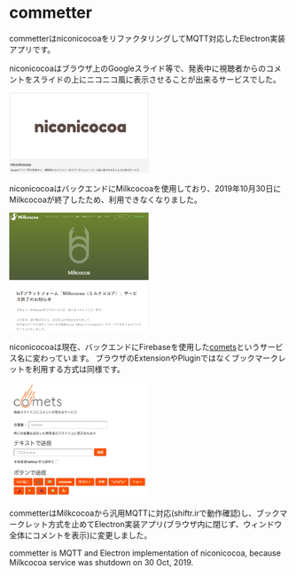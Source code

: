 # commetter
commetterはniconicocoaをリファクタリングしてMQTT対応したElectron実装アプリです。

niconicocoaはブラウザ上のGoogleスライド等で、発表中に視聴者からのコメントをスライドの上にニコニコ風に表示させることが出来るサービスでした。

<img src="niconicocoa.png" width="50%">

niconicocoaはバックエンドにMilkcocoaを使用しており、2019年10月30日にMilkcocoaが終了したため、利用できなくなりました。

<img src="Milkcocoa_loss.png" width="50%">

niconicocoaは現在、バックエンドにFirebaseを使用した<a href="https://comets.nabettu.com/">comets</a>というサービス名に変わっています。
ブラウザのExtensionやPluginではなくブックマークレットを利用する方式は同様です。

<img src="comets.png" width="50%">

commetterはMilkcocoaから汎用MQTTに対応(shiftr.irで動作確認)し、ブックマークレット方式を止めてElectron実装アプリ(ブラウザ内に閉じず、ウィンドウ全体にコメントを表示)に変更しました。

commetter is MQTT and Electron implementation of niconicocoa, because Milkcocoa service was shutdown on 30 Oct, 2019.
